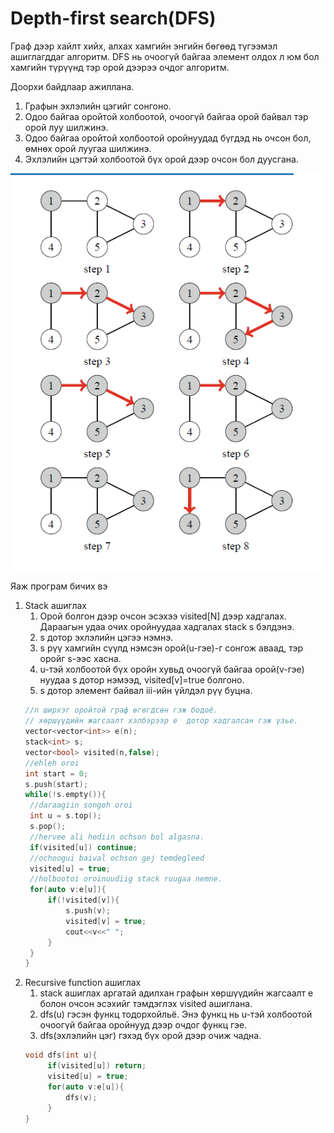 # Depth-first search(DFS)
Граф дээр хайлт хийх, алхах хамгийн энгийн бөгөөд түгээмэл ашиглагддаг алгоритм.
DFS нь очоогүй байгаа элемент олдох л юм бол хамгийн түрүүнд тэр орой дээрээ очдог алгоритм.

Доорхи байдлаар ажиллана.
1. Графын эхлэлийн цэгийг сонгоно.
2. Одоо байгаа оройтой холбоотой, очоогүй байгаа орой байвал тэр орой луу шилжинэ.
3. Одоо байгаа оройтой холбоотой оройнуудад бүгдэд нь очсон бол, өмнөх орой луугаа шилжинэ.
4. Эхлэлийн цэгтэй холбоотой бүх орой дээр очсон бол дуусгана.

![Alt](/images/dfs.png)

Яаж програм бичих вэ
1. Stack ашиглах
   1. Орой болгон дээр очсон эсэхээ visited[N] дээр хадгалах. Дараагын удаа очих оройнуудаа хадгалах stack<int> s бэлдэнэ.
   2. s дотор эхлэлийн цэгээ нэмнэ.
   3. s рүү хамгийн сүүлд нэмсэн орой(u-гэе)-г сонгож аваад, тэр оройг s-ээс хасна.
   4.  u-тэй холбоотой бүх оройн хувьд очоогүй байгаа орой(v-гэе) нуудаа s дотор нэмээд, visited[v]=true болгоно.
   5.  s дотор элемент байвал iii-ийн үйлдэл рүү буцна.
   ```cpp
   //n ширхэг оройтой граф өгөгдсөн гэж бодоё.
   // хөршүүдийн жагсаалт хэлбэрээр e  дотор хадгалсан гэж үзье.
   vector<vector<int>> e(n);
   stack<int> s;
   vector<bool> visited(n,false);
   //ehleh oroi
   int start = 0;
   s.push(start);
   while(!s.empty()){
    //daraagiin songoh oroi
    int u = s.top();
    s.pop();
    //hervee ali hediin ochson bol algasna.
    if(visited[u]) continue;
    //ochoogui baival ochson gej temdegleed
    visited[u] = true;
    //holbootoi oroinuudiig stack ruugaa nemne.
    for(auto v:e[u]){
        if(!visited[v]){
            s.push(v);
            visited[v] = true;
            cout<<v<<" ";
        }
    }
   }
   ```
2. Recursive function ашиглах
   1. stack ашиглах аргатай адилхан графын хөршүүдийн жагсаалт e болон очсон эсэхийг тэмдэглэх visited ашиглана.
   2. dfs(u) гэсэн функц тодорхойльё. Энэ функц нь u-тэй холбоотой очоогүй байгаа оройнууд дээр очдог функц гэе.
   3. dfs(эхлэлийн цэг) гэхэд бүх орой дээр очиж чадна.
   ```cpp
   void dfs(int u){
        if(visited[u]) return;
        visited[u] = true;
        for(auto v:e[u]){
            dfs(v);
        }
   }
   ```
